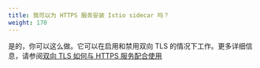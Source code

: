 ```yaml
---
title: 我可以为 HTTPS 服务安装 Istio sidecar 吗？
weight: 170
---
```


是的，你可以这么做。它可以在启用和禁用双向 TLS 的情况下工作。更多详细信息，请参阅[双向 TLS 如何与 HTTPS 服务配合使用](/docs/tasks/security/https-overlay/)
